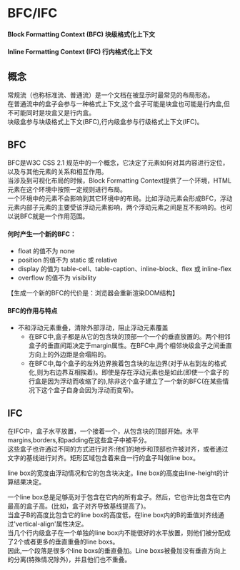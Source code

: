 # BFC/IFC

#### Block Formatting Context (BFC) 块级格式化上下文
#### Inline Formatting Context (IFC) 行内格式化上下文

## 概念

常规流（也称标准流、普通流）是一个文档在被显示时最常见的布局形态。<br>
在普通流中的盒子会参与一种格式上下文,这个盒子可能是块盒也可能是行内盒,但不可能同时是块盒又是行内盒。<br>
块级盒参与块级格式上下文(BFC),行内级盒参与行级格式上下文(IFC)。

## BFC
BFC是W3C CSS 2.1 规范中的一个概念，它决定了元素如何对其内容进行定位，以及与其他元素的关系和相互作用。<br>
当涉及到可视化布局的时候，Block Formatting Context提供了一个环境，HTML元素在这个环境中按照一定规则进行布局。<br>
一个环境中的元素不会影响到其它环境中的布局。比如浮动元素会形成BFC，浮动元素内部子元素的主要受该浮动元素影响，两个浮动元素之间是互不影响的。也可以说BFC就是一个作用范围。

#### 何时产生一个新的BFC：
- float 的值不为 none
- position 的值不为 static 或 relative
- display 的值为 table-cell、table-caption、inline-block、flex 或 inline-flex
- overflow 的值不为 visibility

【生成一个新的BFC的代价是：浏览器会重新渲染DOM结构】

#### BFC的作用与特点

- 不和浮动元素重叠，清除外部浮动，阻止浮动元素覆盖 
  - 在BFC中,盒子都是从它的包含块的顶部一个一个的垂直放置的。两个相邻盒子的垂直间距决定于margin属性。在BFC中,两个相邻块级盒子之间垂直方向上的外边距是会塌陷的。
  - 在BFC中,每个盒子的左外边界挨着包含块的左边界(对于从右到左的格式化,则为右边界互相挨着)。即使是存在浮动元素也是如此(即使一个盒子的行盒是因为浮动而收缩了的),除非这个盒子建立了一个新的BFC(在某些情况下这个盒子自身会因为浮动而变窄)。

## IFC 
在IFC中，盒子水平放置，一个接着一个，从包含块的顶部开始。水平margins,borders,和padding在这些盒子中被平分。<br>
这些盒子也许通过不同的方式进行对齐:他们的地步和顶部也许被对齐，或者通过文字的基线进行对齐。矩形区域包含着来自一行的盒子叫做line box。

line box的宽度由浮动情况和它的包含块决定。line box的高度由line-height的计算结果决定。

一个line box总是足够高对于包含在它内的所有盒子。然后，它也许比包含在它内最高的盒子高。(比如，盒子对齐导致基线提高了)。<br>
当盒子B的高度比包含它的line box的高度低，在line box内的B的垂值对齐线通过'vertical-align'属性决定。<br>
当几个行内级盒子在一个单独的line box内不能很好的水平放置，则他们被分配成了2个或者更多的垂直重叠的line boxs。<br>
因此,一个段落是很多个line boxs的垂直叠加。Line boxs被叠加没有垂直方向上的分离(特殊情况除外)，并且他们也不重叠。